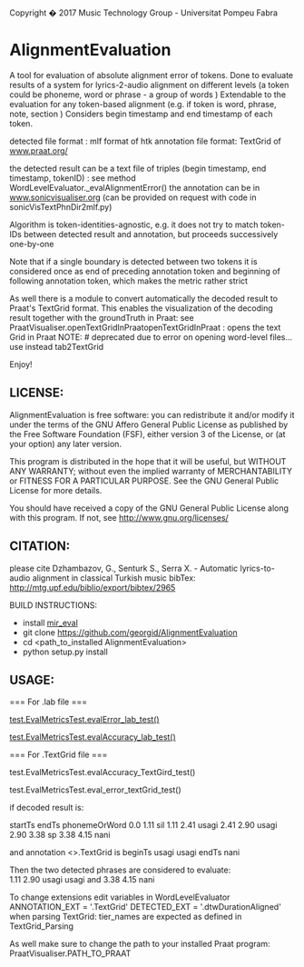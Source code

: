 
Copyright � 2017  Music Technology Group - Universitat Pompeu Fabra

AlignmentEvaluation
==============================

A tool for evaluation of absolute alignment error of tokens.
Done to evaluate results of a system for lyrics-2-audio alignment on different levels (a token could be phoneme, word or phrase - a group of words )
Extendable to the evaluation for any token-based alignment (e.g. if token is word, phrase, note, section )
Considers begin timestamp and end timestamp of each token.
 
 detected file format :  mlf format of htk 
 annotation file format: TextGrid of www.praat.org/ 
 
 the detected result can be a text file of triples (begin timestamp, end timestamp, tokenID) : see method WordLevelEvaluator._evalAlignmentError() 
 the annotation can be in www.sonicvisualiser.org (can be provided on request with code in sonicVisTextPhnDir2mlf.py)
 
Algorithm is token-identities-agnostic, e.g. it does not try to match token-IDs between detected result and annotation, but proceeds successively one-by-one  

Note that if a single boundary is detected between two tokens it is considered once as end of preceding annotation token  and beginning of following annotation token, which makes the metric rather strict


As well there is a module to convert automatically the decoded result to Praat's TextGrid format.
This enables the  visualization of the decoding result together with the groundTruth in Praat:
see PraatVisualiser.openTextGridInPraatopenTextGridInPraat : opens the text Grid in Praat
NOTE: # deprecated due to error on opening word-level files... use instead tab2TextGrid 

Enjoy!
 
 
LICENSE:
-------------------
AlignmentEvaluation is free software: you can redistribute it and/or modify it under the terms of the GNU Affero General Public License as published by the Free Software Foundation (FSF), either version 3 of the License, or (at your option) any later version.

This program is distributed in the hope that it will be useful, but WITHOUT ANY WARRANTY; without even the implied warranty of MERCHANTABILITY or FITNESS FOR A PARTICULAR PURPOSE.  See the GNU General Public License for more details.

You should have received a copy of the GNU General Public License along with this program.  If not, see http://www.gnu.org/licenses/

CITATION: 
----------------------
please cite 
Dzhambazov, G., Senturk S., Serra X. - Automatic lyrics-to-audio alignment in classical Turkish music
bibTex: http://mtg.upf.edu/biblio/export/bibtex/2965

BUILD INSTRUCTIONS:
- install [mir_eval](https://github.com/craffel/mir_eval)
- git clone https://github.com/georgid/AlignmentEvaluation
- cd <path_to_installed AlignmentEvaluation>
- python setup.py install


USAGE: 
---------------------------------------- 

=== For .lab file === 

[test.EvalMetricsTest.evalError_lab_test()](https://github.com/georgid/AlignmentEvaluation/blob/master/test/EvalMetricsTest.py#L56)

[test.EvalMetricsTest.evalAccuracy_lab_test()](https://github.com/georgid/AlignmentEvaluation/blob/master/test/EvalMetricsTest.py#L39)



=== For .TextGrid file === 

test.EvalMetricsTest.evalAccuracy_TextGird_test()

test.EvalMetricsTest.eval_error_textGrid_test()


if decoded result is:
 
startTs endTs phonemeOrWord
0.0		1.11	sil
1.11	2.41	usagi
2.41	2.90	usagi
2.90	3.38	sp
3.38	4.15	nani

and annotation <>.TextGrid is 
beginTs 	usagi usagi 
endTs 	nani

Then the two detected phrases are considered to evaluate:  
1.11 2.90 usagi usagi 
and 
3.38 4.15	nani


To change extensions edit variables in WordLevelEvaluator 
ANNOTATION_EXT = '.TextGrid'
DETECTED_EXT = '.dtwDurationAligned'
when parsing TextGrid: tier_names are expected as defined in TextGrid_Parsing

As well make sure to change the path to your installed Praat program:
PraatVisualiser.PATH_TO_PRAAT
